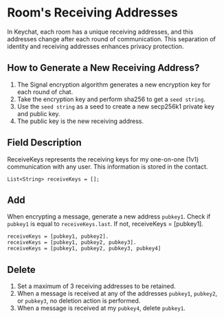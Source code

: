 # Room's Receiving Addresses

In Keychat, each room has a unique receiving addresses, and this addresses change after each round of communication. This separation of identity and receiving addresses enhances privacy protection.

## How to Generate a New Receiving Address?

1. The Signal encryption algorithm generates a new encryption key for each round of chat.
2. Take the encryption key and perform sha256 to get a `seed string`.
3. Use the `seed string` as a seed to create a new secp256k1 private key and public key.
4. The public key is the new receiving address.

## Field Description

ReceiveKeys represents the receiving keys for my one-on-one (1v1) communication with any user. This information is stored in the contact.

```
List<String> receiveKeys = [];
```

## Add

When encrypting a message, generate a new address `pubkey1`.
Check if `pubkey1` is equal to `receiveKeys.last`.
If not, receiveKeys = [pubkey1].

```
receiveKeys = [pubkey1, pubkey2].
receiveKeys = [pubkey1, pubkey2, pubkey3].
receiveKeys = [pubkey1, pubkey2, pubkey3, pubkey4]
```

## Delete

1. Set a maximum of 3 receiving addresses to be retained.
2. When a message is received at any of the addresses `pubkey1`, `pubkey2`, or `pubkey3`, no deletion action is performed.
3. When a message is received at my `pubkey4`, delete `pubkey1`.
